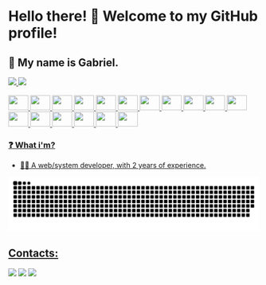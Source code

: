 # Hello there! 👋 Welcome to my GitHub profile!

## 🧑 My name is Gabriel.

<div>
  <a href="https://github.com/gabrielsantos8">
  <img height="180em" src="https://github-readme-stats.vercel.app/api?username=gabrielsantos8&show_icons=true&theme=onedark&include_all_commits=true&count_private=true"/>
  <img height="180em" src="https://github-readme-stats.vercel.app/api/top-langs/?username=gabrielsantos8&layout=compact&langs_count=16&theme=onedark"/>
</div>
<div style="display: inline_block"><br>
  <img src="https://cdn.jsdelivr.net/gh/devicons/devicon/icons/composer/composer-original.svg" width="40" height="30" />
  <img src="https://cdn.jsdelivr.net/gh/devicons/devicon/icons/css3/css3-original.svg" width="40" height="30"  />
  <img src="https://cdn.jsdelivr.net/gh/devicons/devicon/icons/docker/docker-original.svg" width="40" height="30"  />
  <img src="https://cdn.jsdelivr.net/gh/devicons/devicon/icons/git/git-original.svg" width="40" height="30" />
  <img src="https://cdn.jsdelivr.net/gh/devicons/devicon/icons/github/github-original-wordmark.svg" width="40" height="30"  />
  <img src="https://cdn.jsdelivr.net/gh/devicons/devicon/icons/gitlab/gitlab-original-wordmark.svg" width="40" height="30"  />
  <img src="https://cdn.jsdelivr.net/gh/devicons/devicon/icons/html5/html5-original.svg" width="40" height="30"  />
  <img src="https://cdn.jsdelivr.net/gh/devicons/devicon/icons/javascript/javascript-original.svg" width="40" height="30"  />
  <img src="https://cdn.jsdelivr.net/gh/devicons/devicon/icons/jira/jira-original-wordmark.svg" width="40" height="30"  />
  <img src="https://cdn.jsdelivr.net/gh/devicons/devicon/icons/laravel/laravel-plain-wordmark.svg" width="40" height="30"  />
  <img src="https://cdn.jsdelivr.net/gh/devicons/devicon/icons/nodejs/nodejs-original-wordmark.svg" width="40" height="30"  />
  <img src="https://cdn.jsdelivr.net/gh/devicons/devicon/icons/npm/npm-original-wordmark.svg" width="40" height="30"  />
  <img src="https://cdn.jsdelivr.net/gh/devicons/devicon/icons/php/php-original.svg" width="40" height="30"  />
  <img src="https://cdn.jsdelivr.net/gh/devicons/devicon/icons/postgresql/postgresql-original-wordmark.svg" width="40" height="30"  />
  <img src="https://cdn.jsdelivr.net/gh/devicons/devicon/icons/react/react-original-wordmark.svg" width="40" height="30"  />
  <img src="https://cdn.jsdelivr.net/gh/devicons/devicon/icons/vscode/vscode-original-wordmark.svg" width="40" height="30" />
  <img src="https://cdn.jsdelivr.net/gh/devicons/devicon/icons/flutter/flutter-original.svg" width="40" height="30" />
</div>

### ❓ What i'm?

- 👨‍💻 A web/system developer, with 2 years of experience.


![Snake animation](https://github.com/gabrielsantos8/gabrielsantos8/blob/output/github-contribution-grid-snake.svg)

## Contacts:

<div>
<a href="https://instagram.com/gabrielzsantos__" target="_blank"><img src="https://img.shields.io/badge/-Instagram-%23E4405F?style=for-the-badge&logo=instagram&logoColor=white" target="_blank"></a>
<a href = "mailto:gabrieldossantossilva2108@gmail.com"><img src="https://img.shields.io/badge/Gmail-D14836?style=for-the-badge&logo=gmail&logoColor=white" target="_blank"></a>
<a href="https://br.linkedin.com/in/gabriel-dos-santos-silva-005a19213" target="_blank"><img src="https://img.shields.io/badge/-LinkedIn-%230077B5?style=for-the-badge&logo=linkedin&logoColor=white" target="_blank"></a>   
</div>
<!--
**gabrielsantos8/gabrielsantos8** is a ✨ _special_ ✨ repository because its `README.md` (this file) appears on your GitHub profile.

Here are some ideas to get you started:

- 🔭 I’m currently working on ...
- 🌱 I’m currently learning ...
- 👯 I’m looking to collaborate on ...
- 🤔 I’m looking for help with ...
- 💬 Ask me about ...
- 📫 How to reach me: ...
- 😄 Pronouns: ...
- ⚡ Fun fact: ...
-->
